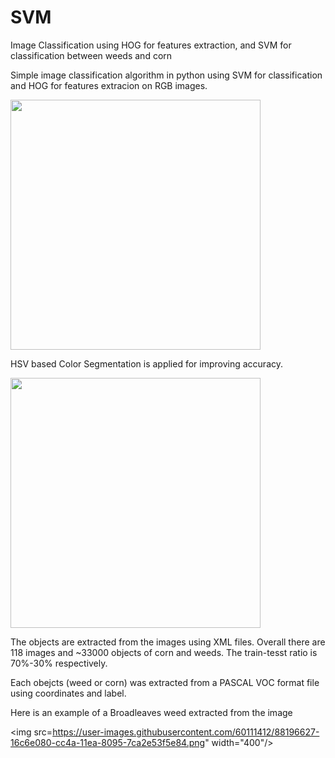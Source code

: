 # SVM
Image Classification using HOG for features extraction, and SVM for classification between weeds and corn

Simple image classification algorithm in python using SVM for classification and HOG for features extracion on RGB images.

<img src="https://user-images.githubusercontent.com/60111412/86513939-d3c9d800-be16-11ea-98cd-45971fd4b402.png" width="400"/>

HSV based Color Segmentation is applied for improving accuracy.

<img src="https://user-images.githubusercontent.com/60111412/86513940-d88e8c00-be16-11ea-94a1-afba6c4ec347.png" width="400"/>

The objects are extracted from the images using XML files. Overall there are 118 images and ~33000 objects of corn and weeds.
The train-tesst ratio is 70%-30% respectively.

Each obejcts (weed or corn) was extracted from a PASCAL VOC format file using coordinates and label.

Here is an example of a Broadleaves weed extracted from the image 

<img src=https://user-images.githubusercontent.com/60111412/88196627-16c6e080-cc4a-11ea-8095-7ca2e53f5e84.png" width="400"/>


